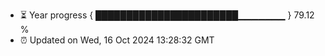- ⏳ Year progress { ███████████████████████▁▁▁▁▁▁▁ } 79.12 %
- ⏰ Updated on Wed, 16 Oct 2024 13:28:32 GMT

